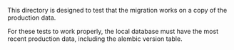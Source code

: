 This directory is designed to test that the migration works on a copy of the production data.

For these tests to work properly, the local database must have the most recent production data, including the alembic version table.